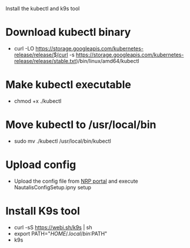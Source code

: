 Install the kubectl and k9s tool

# Download kubectl binary
- curl -LO https://storage.googleapis.com/kubernetes-release/release/$(curl -s https://storage.googleapis.com/kubernetes-release/release/stable.txt)/bin/linux/amd64/kubectl

# Make kubectl executable
- chmod +x ./kubectl

# Move kubectl to /usr/local/bin
- sudo mv ./kubectl /usr/local/bin/kubectl

# Upload config
- Upload the config file from [NRP portal](https://portal.nrp-nautilus.io/) and execute NautalisConfigSetup.ipny setup

# Install K9s tool
- curl -sS https://webi.sh/k9s | sh
- export PATH="$HOME/.local/bin:$PATH"
- k9s
